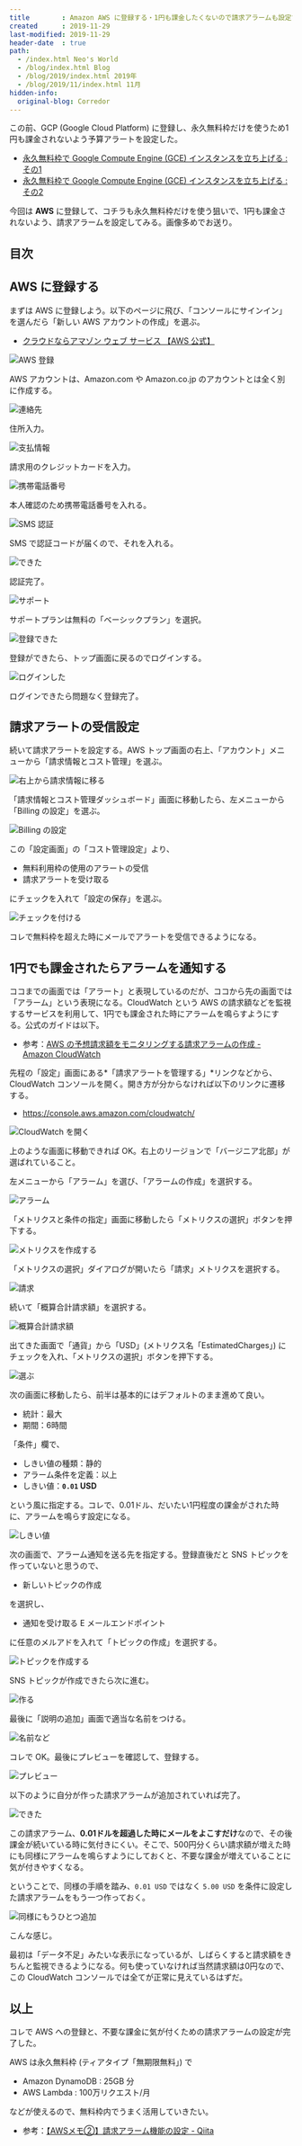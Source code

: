 ```yaml
---
title        : Amazon AWS に登録する・1円も課金したくないので請求アラームも設定する
created      : 2019-11-29
last-modified: 2019-11-29
header-date  : true
path:
  - /index.html Neo's World
  - /blog/index.html Blog
  - /blog/2019/index.html 2019年
  - /blog/2019/11/index.html 11月
hidden-info:
  original-blog: Corredor
---
```


この前、GCP (Google Cloud Platform) に登録し、永久無料枠だけを使うため1円も課金されないよう予算アラートを設定した。

- [永久無料枠で Google Compute Engine (GCE) インスタンスを立ち上げる : その1](/blog/2019/08/01-01.html)
- [永久無料枠で Google Compute Engine (GCE) インスタンスを立ち上げる : その2](/blog/2019/08/02-01.html)

今回は **AWS** に登録して、コチラも永久無料枠だけを使う狙いで、1円も課金されないよう、請求アラームを設定してみる。画像多めでお送り。

## 目次

## AWS に登録する

まずは AWS に登録しよう。以下のページに飛び、「コンソールにサインイン」を選んだら「新しい AWS アカウントの作成」を選ぶ。

- [クラウドならアマゾン ウェブ サービス 【AWS 公式】](https://aws.amazon.com/jp/)

![AWS 登録](29-01-01.png)

AWS アカウントは、Amazon.com や Amazon.co.jp のアカウントとは全く別に作成する。

![連絡先](29-01-02.png)

住所入力。

![支払情報](29-01-03.png)

請求用のクレジットカードを入力。

![携帯電話番号](29-01-04.png)

本人確認のため携帯電話番号を入れる。

![SMS 認証](29-01-05.png)

SMS で認証コードが届くので、それを入れる。

![できた](29-01-06.png)

認証完了。

![サポート](29-01-07.png)

サポートプランは無料の「ベーシックプラン」を選択。

![登録できた](29-01-08.png)

登録ができたら、トップ画面に戻るのでログインする。

![ログインした](29-01-09.png)

ログインできたら問題なく登録完了。

## 請求アラートの受信設定

続いて請求アラートを設定する。AWS トップ画面の右上、「アカウント」メニューから「請求情報とコスト管理」を選ぶ。

![右上から請求情報に移る](29-01-10.png)

「請求情報とコスト管理ダッシュボード」画面に移動したら、左メニューから「Billing の設定」を選ぶ。

![Billing の設定](29-01-11.png)

この「設定画面」の「コスト管理設定」より、

- 無料利用枠の使用のアラートの受信
- 請求アラートを受け取る

にチェックを入れて「設定の保存」を選ぶ。

![チェックを付ける](29-01-12.png)

コレで無料枠を超えた時にメールでアラートを受信できるようになる。

## 1円でも課金されたらアラームを通知する

ココまでの画面では「アラート」と表現しているのだが、ココから先の画面では「アラーム」という表現になる。CloudWatch という AWS の請求額などを監視するサービスを利用して、1円でも課金された時にアラームを鳴らすようにする。公式のガイドは以下。

- 参考：[AWS の予想請求額をモニタリングする請求アラームの作成 - Amazon CloudWatch](https://docs.aws.amazon.com/ja_jp/AmazonCloudWatch/latest/monitoring/monitor_estimated_charges_with_cloudwatch.html)

先程の「設定」画面にある*「請求アラートを管理する」*リンクなどから、CloudWatch コンソールを開く。開き方が分からなければ以下のリンクに遷移する。

- <https://console.aws.amazon.com/cloudwatch/>

![CloudWatch を開く](29-01-13.png)

上のような画面に移動できれば OK。右上のリージョンで「バージニア北部」が選ばれていること。

左メニューから「アラーム」を選び、「アラームの作成」を選択する。

![アラーム](29-01-14.png)

「メトリクスと条件の指定」画面に移動したら「メトリクスの選択」ボタンを押下する。

![メトリクスを作成する](29-01-15.png)

「メトリクスの選択」ダイアログが開いたら「請求」メトリクスを選択する。

![請求](29-01-16.png)

続いて「概算合計請求額」を選択する。

![概算合計請求額](29-01-17.png)

出てきた画面で「通貨」から「USD」(メトリクス名「EstimatedCharges」) にチェックを入れ、「メトリクスの選択」ボタンを押下する。

![選ぶ](29-01-18.png)

次の画面に移動したら、前半は基本的にはデフォルトのまま進めて良い。

- 統計：最大
- 期間：6時間

「条件」欄で、

- しきい値の種類：静的
- アラーム条件を定義：以上
- しきい値：**`0.01` USD**

という風に指定する。コレで、0.01ドル、だいたい1円程度の課金がされた時に、アラームを鳴らす設定になる。

![しきい値](29-01-19.png)

次の画面で、アラーム通知を送る先を指定する。登録直後だと SNS トピックを作っていないと思うので、

- 新しいトピックの作成

を選択し、

- 通知を受け取る E メールエンドポイント

に任意のメルアドを入れて「トピックの作成」を選択する。

![トピックを作成する](29-01-20.png)

SNS トピックが作成できたら次に進む。

![作る](29-01-21.png)

最後に「説明の追加」画面で適当な名前をつける。

![名前など](29-01-22.png)

コレで OK。最後にプレビューを確認して、登録する。

![プレビュー](29-01-23.png)

以下のように自分が作った請求アラームが追加されていれば完了。

![できた](29-01-24.png)

この請求アラーム、**0.01ドルを超過した時にメールをよこすだけ**なので、その後課金が続いている時に気付きにくい。そこで、500円分くらい請求額が増えた時にも同様にアラームを鳴らすようにしておくと、不要な課金が増えていることに気が付きやすくなる。

ということで、同様の手順を踏み、`0.01 USD` ではなく `5.00 USD` を条件に設定した請求アラームをもう一つ作っておく。

![同様にもうひとつ追加](29-01-25.png)

こんな感じ。

最初は「データ不足」みたいな表示になっているが、しばらくすると請求額をきちんと監視できるようになる。何も使っていなければ当然請求額は0円なので、この CloudWatch コンソールでは全てが正常に見えているはずだ。

## 以上

コレで AWS への登録と、不要な課金に気が付くための請求アラームの設定が完了した。

AWS は永久無料枠 (ティアタイプ「無期限無料」) で

- Amazon DynamoDB : 25GB 分
- AWS Lambda : 100万リクエスト/月

などが使えるので、無料枠内でうまく活用していきたい。

- 参考：[【AWSメモ②】請求アラーム機能の設定 - Qiita](https://qiita.com/Kento75/items/ca53d4266bc132cc13c6)
